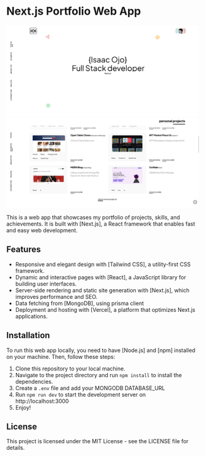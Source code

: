 # Next.js Portfolio Web App

![Main](./screenshot/1.png)
![Projects](./screenshot/2.png)
  
This is a web app that showcases my portfolio of projects, skills, and achievements. It is built with [Next.js], a React framework that enables fast and easy web development.

## Features

- Responsive and elegant design with [Tailwind CSS], a utility-first CSS framework.
- Dynamic and interactive pages with [React], a JavaScript library for building user interfaces.
- Server-side rendering and static site generation with [Next.js], which improves performance and SEO.
- Data fetching from [MongoDB], using prisma client
- Deployment and hosting with [Vercel], a platform that optimizes Next.js applications.

## Installation

To run this web app locally, you need to have [Node.js] and [npm] installed on your machine. Then, follow these steps:

1. Clone this repository to your local machine.
2. Navigate to the project directory and run `npm install` to install the dependencies.
3. Create a `.env` file and add your MONGODB DATABASE_URL
4. Run `npm run dev` to start the development server on http://localhost:3000
5. Enjoy!

## License

This project is licensed under the MIT License - see the LICENSE file for details.
